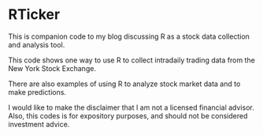# RTicker
This is companion code to my blog discussing R as a stock data collection and analysis tool.

This code shows one way to use R to collect intradaily trading data from the New York Stock Exchange.

There are also examples of using R to analyze stock market data and to make predictions.

I would like to make the disclaimer that I am not a licensed financial advisor. Also, this codes is for expository purposes, and should not be considered investment advice.
